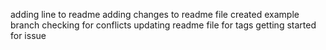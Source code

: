 adding line to readme
adding changes to readme file 
created example branch
checking for conflicts
updating readme file for tags
getting started for issue
